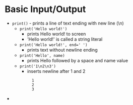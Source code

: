 # Basic Input/Output
- `print()` - prints a line of text ending with new line (\n)
	+ `print('Hello world!')` 
		* prints Hello world! to screen
		* 'Hello world!' is called a string literal
	+ `print('Hello world!', end=' ')`
		* prints text without newline ending
	+ `print('Hello', name)`
		* prints Hello followed by a space and name value
	+ `print('1\n2\n3')`
		* inserts newline after 1 and 2
		  ```
			1
		    2
		    3
		  ```
- 